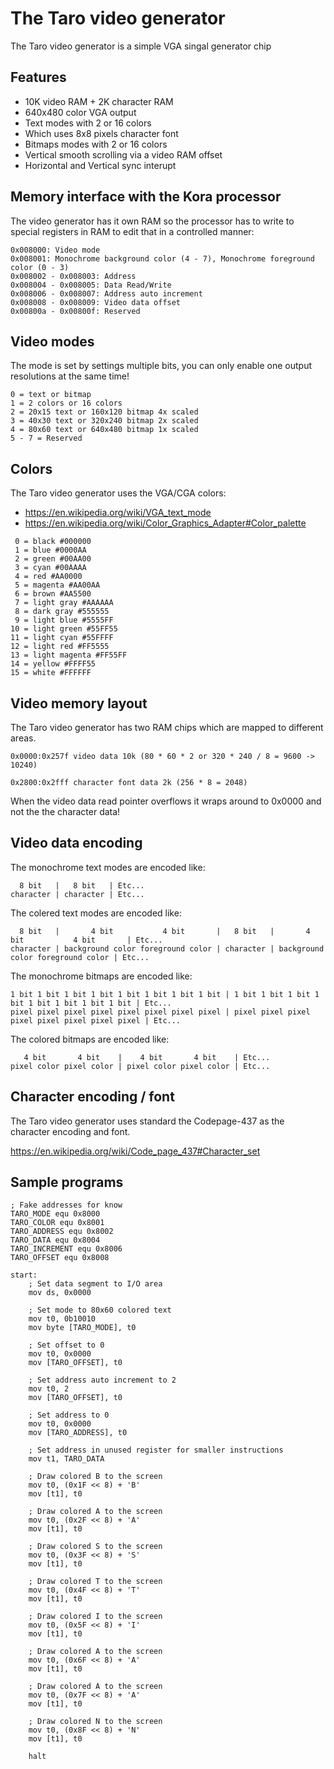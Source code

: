 # The Taro video generator
The Taro video generator is a simple VGA singal generator chip

## Features
- 10K video RAM + 2K character RAM
- 640x480 color VGA output
- Text modes with 2 or 16 colors
- Which uses 8x8 pixels character font
- Bitmaps modes with 2 or 16 colors
- Vertical smooth scrolling via a video RAM offset
- Horizontal and Vertical sync interupt

## Memory interface with the Kora processor
The video generator has it own RAM so the processor has to write to special registers in RAM to edit that in a controlled manner:

```
0x008000: Video mode
0x008001: Monochrome background color (4 - 7), Monochrome foreground color (0 - 3)
0x008002 - 0x008003: Address
0x008004 - 0x008005: Data Read/Write
0x008006 - 0x008007: Address auto increment
0x008008 - 0x008009: Video data offset
0x00800a - 0x00800f: Reserved
```

## Video modes
The mode is set by settings multiple bits, you can only enable one output resolutions at the same time!
```
0 = text or bitmap
1 = 2 colors or 16 colors
2 = 20x15 text or 160x120 bitmap 4x scaled
3 = 40x30 text or 320x240 bitmap 2x scaled
4 = 80x60 text or 640x480 bitmap 1x scaled
5 - 7 = Reserved
```

## Colors
The Taro video generator uses the VGA/CGA colors:

- https://en.wikipedia.org/wiki/VGA_text_mode
- https://en.wikipedia.org/wiki/Color_Graphics_Adapter#Color_palette

```
 0 = black #000000
 1 = blue #0000AA
 2 = green #00AA00
 3 = cyan #00AAAA
 4 = red #AA0000
 5 = magenta #AA00AA
 6 = brown #AA5500
 7 = light gray #AAAAAA
 8 = dark gray #555555
 9 = light blue #5555FF
10 = light green #55FF55
11 = light cyan #55FFFF
12 = light red #FF5555
13 = light magenta #FF55FF
14 = yellow #FFFF55
15 = white #FFFFFF
```

## Video memory layout
The Taro video generator has two RAM chips which are mapped to different areas.

```
0x0000:0x257f video data 10k (80 * 60 * 2 or 320 * 240 / 8 = 9600 -> 10240)
```

```
0x2800:0x2fff character font data 2k (256 * 8 = 2048)
```

When the video data read pointer overflows it wraps around to 0x0000 and not the the character data!

## Video data encoding
The monochrome text modes are encoded like:

```
  8 bit   |   8 bit   | Etc...
character | character | Etc...
```

The colered text modes are encoded like:

```
  8 bit   |       4 bit           4 bit       |   8 bit   |       4 bit           4 bit       | Etc...
character | background color foreground color | character | background color foreground color | Etc...
```

The monochrome bitmaps are encoded like:

```
1 bit 1 bit 1 bit 1 bit 1 bit 1 bit 1 bit 1 bit | 1 bit 1 bit 1 bit 1 bit 1 bit 1 bit 1 bit 1 bit | Etc...
pixel pixel pixel pixel pixel pixel pixel pixel | pixel pixel pixel pixel pixel pixel pixel pixel | Etc...
```

The colored bitmaps are encoded like:

```
   4 bit       4 bit    |    4 bit       4 bit    | Etc...
pixel color pixel color | pixel color pixel color | Etc...
```

## Character encoding / font
The Taro video generator uses standard the Codepage-437 as the character encoding and font.

https://en.wikipedia.org/wiki/Code_page_437#Character_set

## Sample programs
```
; Fake addresses for know
TARO_MODE equ 0x8000
TARO_COLOR equ 0x8001
TARO_ADDRESS equ 0x8002
TARO_DATA equ 0x8004
TARO_INCREMENT equ 0x8006
TARO_OFFSET equ 0x8008

start:
    ; Set data segment to I/O area
    mov ds, 0x0000

    ; Set mode to 80x60 colored text
    mov t0, 0b10010
    mov byte [TARO_MODE], t0

    ; Set offset to 0
    mov t0, 0x0000
    mov [TARO_OFFSET], t0

    ; Set address auto increment to 2
    mov t0, 2
    mov [TARO_OFFSET], t0

    ; Set address to 0
    mov t0, 0x0000
    mov [TARO_ADDRESS], t0

    ; Set address in unused register for smaller instructions
    mov t1, TARO_DATA

    ; Draw colored B to the screen
    mov t0, (0x1F << 8) + 'B'
    mov [t1], t0

    ; Draw colored A to the screen
    mov t0, (0x2F << 8) + 'A'
    mov [t1], t0

    ; Draw colored S to the screen
    mov t0, (0x3F << 8) + 'S'
    mov [t1], t0

    ; Draw colored T to the screen
    mov t0, (0x4F << 8) + 'T'
    mov [t1], t0

    ; Draw colored I to the screen
    mov t0, (0x5F << 8) + 'I'
    mov [t1], t0

    ; Draw colored A to the screen
    mov t0, (0x6F << 8) + 'A'
    mov [t1], t0

    ; Draw colored A to the screen
    mov t0, (0x7F << 8) + 'A'
    mov [t1], t0

    ; Draw colored N to the screen
    mov t0, (0x8F << 8) + 'N'
    mov [t1], t0

    halt
```
